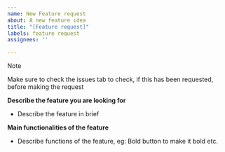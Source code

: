 ```yaml
---
name: New Feature request
about: A new feature idea
title: "[Feature request]"
labels: feature request
assignees: ''

---
```


> [!NOTE]
> Make sure to check the issues tab to check, if this has been requested, before 
> making the request

**Describe the feature you are looking for**
- Describe the feature in brief

**Main functionalities of the feature**
- Describe functions of the feature, eg: Bold button to make it bold etc.



